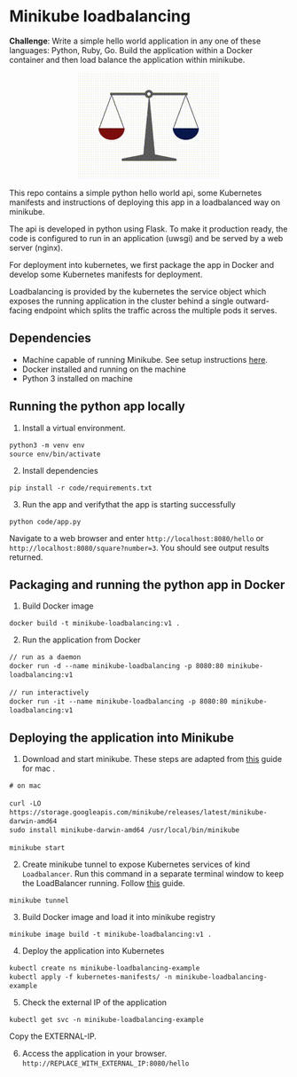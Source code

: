 # Minikube loadbalancing 

**Challenge**: Write a simple hello world application in any one of these languages: Python, Ruby, Go. Build
the application within a Docker container and then load balance the application within minikube.

<p align="center">
  <img src="loadbalancing.gif">
</p>

This repo contains a simple python hello world api, some Kubernetes manifests and instructions of deploying this app in a loadbalanced way on minikube. 

The api is developed in python using Flask. To make it production ready, the code is configured to run in an application (uwsgi) and be served by a web server (nginx). 

For deployment into kubernetes, we first package the app in Docker and develop some Kubernetes manifests for deployment. 

Loadbalancing is provided by the kubernetes the service object which exposes the running application in the  cluster behind a single outward-facing endpoint which splits the traffic across the multiple pods it serves.

## Dependencies
- Machine capable of running Minikube. See setup instructions [here](https://minikube.sigs.k8s.io/docs/start/). 
- Docker installed and running on the machine
- Python 3 installed on machine

## Running the python app locally

1. Install a virtual environment.
```
python3 -m venv env
source env/bin/activate
```

2. Install dependencies
```
pip install -r code/requirements.txt
```

3. Run the app and verifythat the app is starting successfully
```
python code/app.py
```

Navigate to a web browser and enter `http://localhost:8080/hello` or `http://localhost:8080/square?number=3`. You should see output results returned.

## Packaging and running the python app in Docker

1. Build Docker image
```
docker build -t minikube-loadbalancing:v1 .
```

2. Run the application from Docker
```
// run as a daemon
docker run -d --name minikube-loadbalancing -p 8080:80 minikube-loadbalancing:v1

// run interactively
docker run -it --name minikube-loadbalancing -p 8080:80 minikube-loadbalancing:v1
```

## Deploying the application into Minikube

1. Download and start minikube. These steps are adapted from [this](https://minikube.sigs.k8s.io/docs/start/) guide for mac . 
```
# on mac

curl -LO https://storage.googleapis.com/minikube/releases/latest/minikube-darwin-amd64
sudo install minikube-darwin-amd64 /usr/local/bin/minikube

minikube start
```

2. Create minikube tunnel to expose Kubernetes services of kind `Loadbalancer`. Run this command in a separate terminal window to keep the LoadBalancer running. Follow [this](https://minikube.sigs.k8s.io/docs/handbook/accessing/) guide.  
```
minikube tunnel
```

3. Build Docker image and load it into minikube registry
```
minikube image build -t minikube-loadbalancing:v1 .
```

4. Deploy the application into Kubernetes
```
kubectl create ns minikube-loadbalancing-example
kubectl apply -f kubernetes-manifests/ -n minikube-loadbalancing-example
```

5. Check the external IP of the application
```
kubectl get svc -n minikube-loadbalancing-example
```
Copy the EXTERNAL-IP. 

6. Access the application in your browser.
`http://REPLACE_WITH_EXTERNAL_IP:8080/hello`
